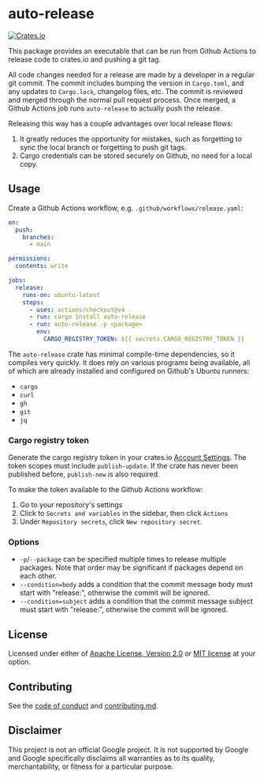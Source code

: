 # auto-release

[![Crates.io](https://img.shields.io/crates/v/auto-release)](https://crates.io/crates/auto-release)

This package provides an executable that can be run from Github Actions
to release code to crates.io and pushing a git tag.

All code changes needed for a release are made by a developer in a
regular git commit. The commit includes bumping the version in
`Cargo.toml`, and any updates to `Cargo.lock`, changelog files, etc. The
commit is reviewed and merged through the normal pull request
process. Once merged, a Github Actions job runs `auto-release` to
actually push the release.

Releasing this way has a couple advantages over local release flows:
1. It greatly reduces the opportunity for mistakes, such as forgetting
   to sync the local branch or forgetting to push git tags.
2. Cargo credentials can be stored securely on Github, no need for a
   local copy.

## Usage

Create a Github Actions workflow, e.g. `.github/workflows/release.yaml`:

```yaml
on:
  push:
    branches:
      - main

permissions:
  contents: write

jobs:
  release:
    runs-on: ubuntu-latest
    steps:
      - uses: actions/checkout@v4
      - run: cargo install auto-release
      - run: auto-release -p <package>
        env:
          CARGO_REGISTRY_TOKEN: ${{ secrets.CARGO_REGISTRY_TOKEN }}
```

The `auto-release` crate has minimal compile-time dependencies, so it
compiles very quickly. It does rely on various programs being available,
all of which are already installed and configured on Github's Ubuntu
runners:
* `cargo`
* `curl`
* `gh`
* `git`
* `jq`

### Cargo registry token

Generate the cargo registry token in your crates.io [Account
Settings]. The token scopes must include `publish-update`. If the crate
has never been published before, `publish-new` is also required.

To make the token available to the Github Actions workflow:
1. Go to your repository's settings
2. Click to `Secrets and variables` in the sidebar, then click `Actions`
3. Under `Repository secrets`, click `New repository secret`.

### Options

* `-p`/`--package` can be specified multiple times to release multiple
  packages. Note that order may be significant if packages depend on
  each other.
* `--condition=body` adds a condition that the commit message body must
  start with "release:", otherwise the commit will be ignored.
* `--condition=subject` adds a condition that the commit message subject
  must start with "release:", otherwise the commit will be ignored.

[Account Settings]: https://crates.io/settings/tokens

## License

Licensed under either of [Apache License, Version 2.0](LICENSE-APACHE)
or [MIT license](LICENSE-MIT) at your option.

## Contributing

See the [code of conduct] and [contributing.md].

[code of conduct]: ../docs/code-of-conduct.md
[contributing.md]: ../docs/contributing.md

## Disclaimer

This project is not an official Google project. It is not supported by
Google and Google specifically disclaims all warranties as to its quality,
merchantability, or fitness for a particular purpose.

